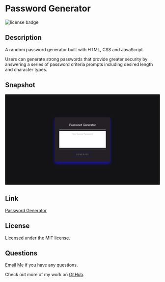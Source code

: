 # Password Generator

![license badge](https://img.shields.io/badge/license-MIT-blue)

## Description

A random password generator built with HTML, CSS and JavaScript. 

Users can generate strong passwords that provide greater security by 
answering a series of password criteria prompts including desired 
length and character types. 

## Snapshot 

![screenshot](./pwgenerator.png)

## Link 

[Password Generator](https://chloeharris1.github.io/passwordgenerator/)

## License
Licensed under the MIT license.

## Questions 
[Email Me](Chloe.a.harris17@gmail.com) if you have any questions.

Check out more of my work on [GitHub](https://github.com/chloeharris1).
